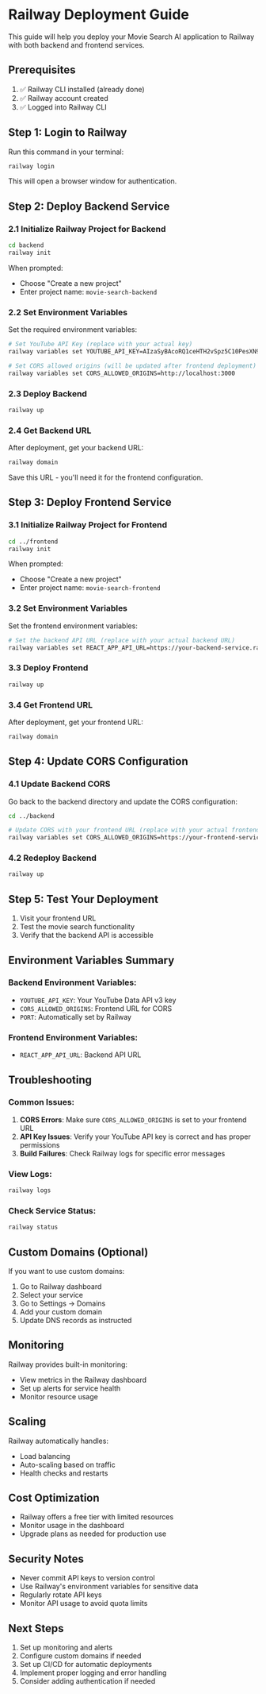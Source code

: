 # Railway Deployment Guide

This guide will help you deploy your Movie Search AI application to Railway with both backend and frontend services.

## Prerequisites

1. ✅ Railway CLI installed (already done)
2. ✅ Railway account created
3. ✅ Logged into Railway CLI

## Step 1: Login to Railway

Run this command in your terminal:
```bash
railway login
```

This will open a browser window for authentication.

## Step 2: Deploy Backend Service

### 2.1 Initialize Railway Project for Backend

```bash
cd backend
railway init
```

When prompted:
- Choose "Create a new project"
- Enter project name: `movie-search-backend`

### 2.2 Set Environment Variables

Set the required environment variables:

```bash
# Set YouTube API Key (replace with your actual key)
railway variables set YOUTUBE_API_KEY=AIzaSyBAcoRQ1ceHTH2vSpz5C10PesXN9Mt8WUI

# Set CORS allowed origins (will be updated after frontend deployment)
railway variables set CORS_ALLOWED_ORIGINS=http://localhost:3000
```

### 2.3 Deploy Backend

```bash
railway up
```

### 2.4 Get Backend URL

After deployment, get your backend URL:
```bash
railway domain
```

Save this URL - you'll need it for the frontend configuration.

## Step 3: Deploy Frontend Service

### 3.1 Initialize Railway Project for Frontend

```bash
cd ../frontend
railway init
```

When prompted:
- Choose "Create a new project"
- Enter project name: `movie-search-frontend`

### 3.2 Set Environment Variables

Set the frontend environment variables:

```bash
# Set the backend API URL (replace with your actual backend URL)
railway variables set REACT_APP_API_URL=https://your-backend-service.railway.app/api
```

### 3.3 Deploy Frontend

```bash
railway up
```

### 3.4 Get Frontend URL

After deployment, get your frontend URL:
```bash
railway domain
```

## Step 4: Update CORS Configuration

### 4.1 Update Backend CORS

Go back to the backend directory and update the CORS configuration:

```bash
cd ../backend

# Update CORS with your frontend URL (replace with your actual frontend URL)
railway variables set CORS_ALLOWED_ORIGINS=https://your-frontend-service.railway.app
```

### 4.2 Redeploy Backend

```bash
railway up
```

## Step 5: Test Your Deployment

1. Visit your frontend URL
2. Test the movie search functionality
3. Verify that the backend API is accessible

## Environment Variables Summary

### Backend Environment Variables:
- `YOUTUBE_API_KEY`: Your YouTube Data API v3 key
- `CORS_ALLOWED_ORIGINS`: Frontend URL for CORS
- `PORT`: Automatically set by Railway

### Frontend Environment Variables:
- `REACT_APP_API_URL`: Backend API URL

## Troubleshooting

### Common Issues:

1. **CORS Errors**: Make sure `CORS_ALLOWED_ORIGINS` is set to your frontend URL
2. **API Key Issues**: Verify your YouTube API key is correct and has proper permissions
3. **Build Failures**: Check Railway logs for specific error messages

### View Logs:
```bash
railway logs
```

### Check Service Status:
```bash
railway status
```

## Custom Domains (Optional)

If you want to use custom domains:

1. Go to Railway dashboard
2. Select your service
3. Go to Settings → Domains
4. Add your custom domain
5. Update DNS records as instructed

## Monitoring

Railway provides built-in monitoring:
- View metrics in the Railway dashboard
- Set up alerts for service health
- Monitor resource usage

## Scaling

Railway automatically handles:
- Load balancing
- Auto-scaling based on traffic
- Health checks and restarts

## Cost Optimization

- Railway offers a free tier with limited resources
- Monitor usage in the dashboard
- Upgrade plans as needed for production use

## Security Notes

- Never commit API keys to version control
- Use Railway's environment variables for sensitive data
- Regularly rotate API keys
- Monitor API usage to avoid quota limits

## Next Steps

1. Set up monitoring and alerts
2. Configure custom domains if needed
3. Set up CI/CD for automatic deployments
4. Implement proper logging and error handling
5. Consider adding authentication if needed

